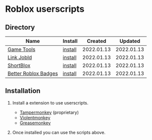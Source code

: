 # Roblox userscripts

## Directory

| Name                             | Install            | Created    | Updated    |
|----------------------------------|--------------------| ---------- | ---------- |
| [Game Tools][gtl-wiki]           | [install][gtl-raw] | 2022.01.13 | 2022.01.13 |
| [Link JobId][ljd-wiki]           | [install][ljd-raw] | 2022.01.13 | 2022.01.13 |
| [ShortBlox][sbu-wiki]            | [install][sbu-raw] | 2022.01.13 | 2022.01.13 |
| [Better Roblox Badges][brb-wiki] | [install][brb-raw] | 2022.01.13 | 2022.01.13 |

## Installation
1. Install a extension to use userscripts.
	* [Tampermonkey](https://www.tampermonkey.net/) (proprietary)
	* [Violentmonkey](https://violentmonkey.github.io/get-it/)
	* [Greasemonkey](https://addons.mozilla.org/firefox/addon/greasemonkey/)

2. Once installed you can use the scripts above.

[gtl-wiki]: https://github.com/RHGDEV/Roblox-userscripts/wiki/game-tools
[ljd-wiki]: https://github.com/RHGDEV/Roblox-userscripts/wiki/link-jobid
[sbu-wiki]: https://github.com/RHGDEV/Roblox-userscripts/wiki/shortblox
[brb-wiki]: https://github.com/RHGDEV/Roblox-userscripts/wiki/better-roblox-badges

[gtl-raw]: https://github.com/RHGDEV/Roblox-userscripts/raw/main/src/gametools.user.js
[ljd-raw]: https://github.com/RHGDEV/Roblox-userscripts/raw/main/src/LinkJobId.user.js
[sbu-raw]: https://github.com/RHGDEV/Roblox-userscripts/raw/main/src/shortblox.user.js
[brb-raw]: https://github.com/RHGDEV/Roblox-userscripts/raw/main/src/betterrobloxbadges.user.js

